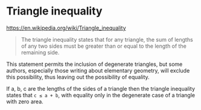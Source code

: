 # Triangle inequality

https://en.wikipedia.org/wiki/Triangle_inequality

>The triangle inequality states that for any triangle, the sum of lengths of any two sides must be greater than or equal to the length of the remaining side.

This statement permits the inclusion of degenerate triangles, but some authors, especially those writing about elementary geometry, will exclude this possibility, thus leaving out the possibility of equality.

If a, b, c are the lengths of the sides of a triangle then the triangle inequality states that `c ≤ a + b`, with equality only in the degenerate case of a triangle with zero area.
